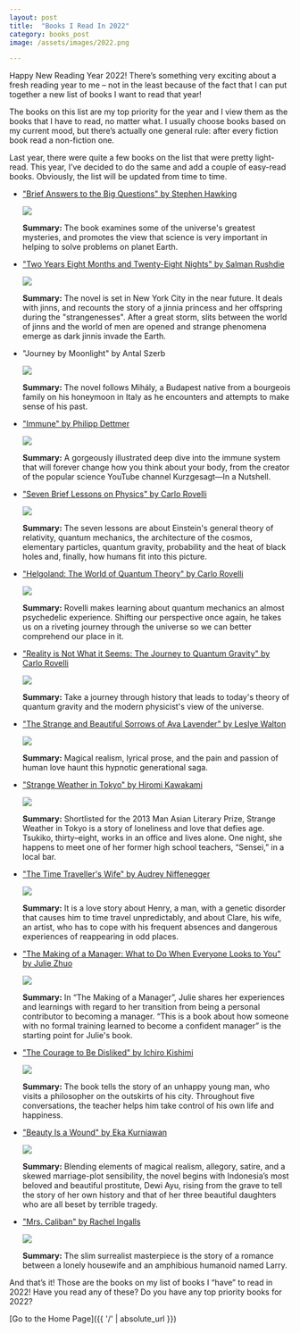 ```yaml
---
layout: post
title:  "Books I Read In 2022"
category: books_post
image: /assets/images/2022.png

---
```


Happy New Reading Year 2022! There’s something very exciting about a fresh reading year to me – not in the least because of the fact that I can put together a new list of books I want to read that year!

The books on this list are my top priority for the year and I view them as the books that I have to read, no matter what. I usually choose books based on my current mood, but there’s actually one general rule: after every fiction book read a non-fiction one.

Last year, there were quite a few books on the list that were pretty light-read. This year, I’ve decided to do the same and add a couple of easy-read books. Obviously, the list will be updated from time to time.

<ul>
  <li> <p><a href="https://www.goodreads.com/book/show/40277241-brief-answers-to-the-big-questions" title="hp">"Brief Answers to the Big Questions" by Stephen Hawking</a></p> 
  <p><img src="https://i.gr-assets.com/images/S/compressed.photo.goodreads.com/books/1536862019l/40277241.jpg"/></p>   
  <p><strong>Summary:</strong> The book examines some of the universe's greatest mysteries, and promotes the view that science is very important in helping to solve problems on planet Earth.</p>  
  </li>
</ul>

<ul>
  <li> <p><a href="https://www.goodreads.com/book/show/24292310-two-years-eight-months-and-twenty-eight-nights?ac=1&from_search=true&qid=itivMStGsE&rank=1" title="hp">"Two Years Eight Months and Twenty-Eight Nights" by Salman Rushdie</a></p> 
  <p><img src="https://i.gr-assets.com/images/S/compressed.photo.goodreads.com/books/1428082821l/24292310.jpg"/></p>   
  <p><strong>Summary:</strong> The novel is set in New York City in the near future. It deals with jinns, and recounts the story of a jinnia princess and her offspring during the "strangenesses". After a great storm, slits between the world of jinns and the world of men are opened and strange phenomena emerge as dark jinnis invade the Earth.</p> 
  </li>
</ul>

<ul>
  <li> <p><a href="https://www.goodreads.com/en/book/show/158217" title="hp"></a>"Journey by Moonlight" by Antal Szerb</p> 
  <p><img src="https://i.gr-assets.com/images/S/compressed.photo.goodreads.com/books/1563794508l/158217._SY475_.jpg"/></p>   
  <p><strong>Summary:</strong> The novel follows Mihály, a Budapest native from a bourgeois family on his honeymoon in Italy as he encounters and attempts to make sense of his past.</p> 
  </li>
</ul>

<ul>
  <li> <p><a href="https://www.goodreads.com/book/show/57423646-immune?ac=1&from_search=true&qid=Bgy5f6Hdd5&rank=4" title="hp">"Immune" by Philipp Dettmer</a></p> 
  <p><img src="https://i.gr-assets.com/images/S/compressed.photo.goodreads.com/books/1617072418l/57423646.jpg"/></p>   
  <p><strong>Summary:</strong> A gorgeously illustrated deep dive into the immune system that will forever change how you think about your body, from the creator of the popular science YouTube channel Kurzgesagt—In a Nutshell.</p> 
  </li>
</ul>

<ul>
  <li> <p><a href="https://www.goodreads.com/book/show/25734172-seven-brief-lessons-on-physics?ac=1&from_search=true&qid=KtQfb90Y7I&rank=1" title="hp">"Seven Brief Lessons on Physics" by Carlo Rovelli</a></p> 
  <p><img src="https://i.gr-assets.com/images/S/compressed.photo.goodreads.com/books/1443551746l/25734172.jpg"/></p>   
  <p><strong>Summary:</strong> The seven lessons are about Einstein's general theory of relativity, quantum mechanics, the architecture of the cosmos, elementary particles, quantum gravity, probability and the heat of black holes and, finally, how humans fit into this picture.</p> 
  </li>
</ul>

<ul>
  <li> <p><a href="https://www.goodreads.com/book/show/55801224-helgoland" title="hp">"Helgoland: The World of Quantum Theory" by Carlo Rovelli</a></p> 
  <p><img src="https://i.gr-assets.com/images/S/compressed.photo.goodreads.com/books/1610434232l/55801224.jpg"/></p>   
  <p><strong>Summary:</strong> Rovelli makes learning about quantum mechanics an almost psychedelic experience. Shifting our perspective once again, he takes us on a riveting journey through the universe so we can better comprehend our place in it.</p> 
  </li>
</ul>

<ul>
  <li> <p><a href="https://www.goodreads.com/book/show/29767627-reality-is-not-what-it-seems" title="hp">"Reality is Not What it Seems: The Journey to Quantum Gravity" by Carlo Rovelli</a></p> 
  <p><img src="https://i.gr-assets.com/images/S/compressed.photo.goodreads.com/books/1463433668l/29767627._SY475_.jpg"/></p>   
  <p><strong>Summary:</strong> Take a journey through history that leads to today's theory of quantum gravity and the modern physicist's view of the universe.</p> 
  </li>
</ul>

<ul>
  <li> <p><a href="https://www.goodreads.com/book/show/18166936-the-strange-and-beautiful-sorrows-of-ava-lavender?ac=1&from_search=true&qid=geMYpZ5BP2&rank=1" title="hp">"The Strange and Beautiful Sorrows of Ava Lavender" by Leslye Walton</a></p> 
  <p><img src="https://i.gr-assets.com/images/S/compressed.photo.goodreads.com/books/1397110326l/18166936.jpg"/></p>   
  <p><strong>Summary:</strong> Magical realism, lyrical prose, and the pain and passion of human love haunt this hypnotic generational saga.</p> 
  </li>
</ul>

<ul>
  <li> <p><a href="https://www.goodreads.com/book/show/18283207-strange-weather-in-tokyo?ac=1&from_search=true&qid=dq7fSdLJ5f&rank=1" title="hp">"Strange Weather in Tokyo" by Hiromi Kawakami</a></p> 
  <p><img src="https://i.gr-assets.com/images/S/compressed.photo.goodreads.com/books/1375634096l/18283207.jpg"/></p>   
  <p><strong>Summary:</strong> Shortlisted for the 2013 Man Asian Literary Prize, Strange Weather in Tokyo is a story of loneliness and love that defies age. Tsukiko, thirty–eight, works in an office and lives alone. One night, she happens to meet one of her former high school teachers, “Sensei,” in a local bar.</p> 
  </li>
</ul>

<ul>
  <li> <p><a href="https://www.goodreads.com/book/show/25848636-the-time-traveller-s-wife?ac=1&from_search=true&qid=oxesjB3H68&rank=1" title="hp">"The Time Traveller's Wife" by Audrey Niffenegger</a></p> 
  <p><img src="https://i.gr-assets.com/images/S/compressed.photo.goodreads.com/books/1436025478l/25848636.jpg"/></p>   
  <p><strong>Summary:</strong> It is a love story about Henry, a man, with a genetic disorder that causes him to time travel unpredictably, and about Clare, his wife, an artist, who has to cope with his frequent absences and dangerous experiences of reappearing in odd places.</p> 
  </li>
</ul>

<ul>
  <li> <p><a href="https://www.goodreads.com/book/show/38821039-the-making-of-a-manager?ac=1&from_search=true&qid=BhfyX6pyfV&rank=1" title="hp">"The Making of a Manager: What to Do When Everyone Looks to You" by Julie Zhuo</a></p> 
  <p><img src="https://i.gr-assets.com/images/S/compressed.photo.goodreads.com/books/1548809382l/38821039.jpg"/></p>   
  <p><strong>Summary:</strong> In “The Making of a Manager”, Julie shares her experiences and learnings with regard to her transition from being a personal contributor to becoming a manager. “This is a book about how someone with no formal training learned to become a confident manager” is the starting point for Julie's book.</p> 
  </li>
</ul>

<ul>
  <li> <p><a href="https://www.goodreads.com/book/show/43306206-the-courage-to-be-disliked?ac=1&from_search=true&qid=aeaVSXURXd&rank=1" title="hp">"The Courage to Be Disliked" by Ichiro Kishimi</a></p> 
  <p><img src="https://i.gr-assets.com/images/S/compressed.photo.goodreads.com/books/1545421684l/43306206._SY475_.jpg"/></p>   
  <p><strong>Summary:</strong> The book tells the story of an unhappy young man, who visits a philosopher on the outskirts of his city. Throughout five conversations, the teacher helps him take control of his own life and happiness.</p> 
  </li>
</ul>

<ul>
  <li> <p><a href="https://www.goodreads.com/book/show/24826361-beauty-is-a-wound" title="hp">"Beauty Is a Wound" by Eka Kurniawan</a></p> 
  <p><img src="https://i.gr-assets.com/images/S/compressed.photo.goodreads.com/books/1428769762l/24826361._SY475_.jpg"/></p>   
  <p><strong>Summary:</strong> Blending elements of magical realism, allegory, satire, and a skewed marriage-plot sensibility, the novel begins with Indonesia’s most beloved and beautiful prostitute, Dewi Ayu, rising from the grave to tell the story of her own history and that of her three beautiful daughters who are all beset by terrible tragedy.</p> 
  </li>
</ul>

<ul>
  <li> <p><a href="https://www.goodreads.com/book/show/34377087-mrs-caliban?ac=1&from_search=true&qid=8wIxRKYTkr&rank=1" title="hp">"Mrs. Caliban" by Rachel Ingalls</a></p> 
  <p><img src="https://i.gr-assets.com/images/S/compressed.photo.goodreads.com/books/1488557112l/34377087.jpg"/></p>   
  <p><strong>Summary:</strong> The slim surrealist masterpiece is the story of a romance between a lonely housewife and an amphibious humanoid named Larry.</p> 
  </li>
</ul>

And that’s it! Those are the books on my list of books I “have” to read in 2022! Have you read any of these? Do you have any top priority books for 2022? 

[Go to the Home Page]({{ '/' | absolute_url }})